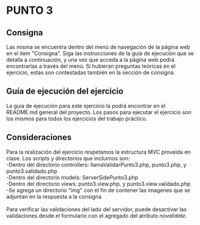 # PUNTO 3

## Consigna
Las misma se encuentra dentro del menú de navegación de la página web en el item "Consigna". Siga las instrucciones de la guía de ejecución que se detalla a continuación, y una vez que acceda a la página web podrá encontrarlas a través del menú. Si hubieran preguntas teóricas en el ejercicio, estas son contestadas también en la sección de consigna.

## Guía de ejecución del ejercicio
La guía de ejecución para este ejercicio la podrá encontrar en el README.md general del proyecto. Los pasos para ejecutar el ejercicio son los mismos para todos los ejercicios del trabajo práctico.

## Consideraciones
Para la realización del ejercicio respetamos la estructura MVC proveida en clase. Los scripts y directorios que incluimos son:<br />
-Dentro del directorio controllers: llamaValidarPunto3.php, punto3.php, y punto3.validado.php<br>
-Dentro del directorio models: ServerSidePunto3.php<br>
-Dentro del directorio views: punto3.view.php, y punto3.view.validado.php<br>
-Se agrega un directorio "img" con el fin de contener las imagenes que se adjuntan en la respuesta a la consigna<br><br>
Para verificar las validaciones del lado del servidor, puede desactivar las validaciones desde el formulario con el agregado del atributo *novalidate*.
